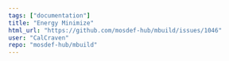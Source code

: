 ```yaml
---
tags: ["documentation"]
title: "Energy Minimize"
html_url: "https://github.com/mosdef-hub/mbuild/issues/1046"
user: "CalCraven"
repo: "mosdef-hub/mbuild"
---
```


